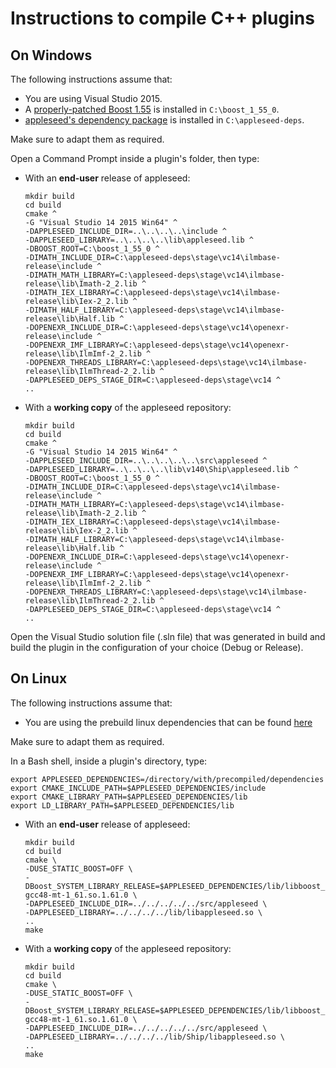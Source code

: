 Instructions to compile C++ plugins
===================================

On Windows
----------

The following instructions assume that:

  - You are using Visual Studio 2015.
  - A [properly-patched Boost 1.55](https://github.com/appleseedhq/appleseed/wiki/Building-appleseed-on-Windows#boost) is installed in `C:\boost_1_55_0`.
  - [appleseed's dependency package](https://github.com/appleseedhq/appleseed/wiki/Building-appleseed-on-Windows#alternative-1-using-prebuilt-third-party-libraries) is installed in `C:\appleseed-deps`.

Make sure to adapt them as required.

Open a Command Prompt inside a plugin's folder, then type:

  - With an **end-user** release of appleseed:

        mkdir build
        cd build
        cmake ^
        -G "Visual Studio 14 2015 Win64" ^
        -DAPPLESEED_INCLUDE_DIR=..\..\..\..\include ^
        -DAPPLESEED_LIBRARY=..\..\..\..\lib\appleseed.lib ^
        -DBOOST_ROOT=C:\boost_1_55_0 ^
        -DIMATH_INCLUDE_DIR=C:\appleseed-deps\stage\vc14\ilmbase-release\include ^
        -DIMATH_MATH_LIBRARY=C:\appleseed-deps\stage\vc14\ilmbase-release\lib\Imath-2_2.lib ^
        -DIMATH_IEX_LIBRARY=C:\appleseed-deps\stage\vc14\ilmbase-release\lib\Iex-2_2.lib ^
        -DIMATH_HALF_LIBRARY=C:\appleseed-deps\stage\vc14\ilmbase-release\lib\Half.lib ^
        -DOPENEXR_INCLUDE_DIR=C:\appleseed-deps\stage\vc14\openexr-release\include ^
        -DOPENEXR_IMF_LIBRARY=C:\appleseed-deps\stage\vc14\openexr-release\lib\IlmImf-2_2.lib ^
        -DOPENEXR_THREADS_LIBRARY=C:\appleseed-deps\stage\vc14\ilmbase-release\lib\IlmThread-2_2.lib ^
        -DAPPLESEED_DEPS_STAGE_DIR=C:\appleseed-deps\stage\vc14 ^
        ..

  - With a **working copy** of the appleseed repository:

        mkdir build
        cd build
        cmake ^
        -G "Visual Studio 14 2015 Win64" ^
        -DAPPLESEED_INCLUDE_DIR=..\..\..\..\..\src\appleseed ^
        -DAPPLESEED_LIBRARY=..\..\..\..\lib\v140\Ship\appleseed.lib ^
        -DBOOST_ROOT=C:\boost_1_55_0 ^
        -DIMATH_INCLUDE_DIR=C:\appleseed-deps\stage\vc14\ilmbase-release\include ^
        -DIMATH_MATH_LIBRARY=C:\appleseed-deps\stage\vc14\ilmbase-release\lib\Imath-2_2.lib ^
        -DIMATH_IEX_LIBRARY=C:\appleseed-deps\stage\vc14\ilmbase-release\lib\Iex-2_2.lib ^
        -DIMATH_HALF_LIBRARY=C:\appleseed-deps\stage\vc14\ilmbase-release\lib\Half.lib ^
        -DOPENEXR_INCLUDE_DIR=C:\appleseed-deps\stage\vc14\openexr-release\include ^
        -DOPENEXR_IMF_LIBRARY=C:\appleseed-deps\stage\vc14\openexr-release\lib\IlmImf-2_2.lib ^
        -DOPENEXR_THREADS_LIBRARY=C:\appleseed-deps\stage\vc14\ilmbase-release\lib\IlmThread-2_2.lib ^
        -DAPPLESEED_DEPS_STAGE_DIR=C:\appleseed-deps\stage\vc14 ^
        ..

Open the Visual Studio solution file (.sln file) that was generated in build and build the plugin in the configuration of your choice (Debug or Release).


On Linux
--------

The following instructions assume that:

  - You are using the prebuild linux dependencies that can be found [here](https://github.com/appleseedhq/prebuilt-linux-deps)

Make sure to adapt them as required.

In a Bash shell, inside a plugin's directory, type:

    export APPLESEED_DEPENDENCIES=/directory/with/precompiled/dependencies
    export CMAKE_INCLUDE_PATH=$APPLESEED_DEPENDENCIES/include
    export CMAKE_LIBRARY_PATH=$APPLESEED_DEPENDENCIES/lib
    export LD_LIBRARY_PATH=$APPLESEED_DEPENDENCIES/lib

  - With an **end-user** release of appleseed:

        mkdir build
        cd build
        cmake \
        -DUSE_STATIC_BOOST=OFF \
        -DBoost_SYSTEM_LIBRARY_RELEASE=$APPLESEED_DEPENDENCIES/lib/libboost_system-gcc48-mt-1_61.so.1.61.0 \
        -DAPPLESEED_INCLUDE_DIR=../../../../../src/appleseed \
        -DAPPLESEED_LIBRARY=../../../../lib/libappleseed.so \
        ..
        make

  - With a **working copy** of the appleseed repository:

        mkdir build
        cd build
        cmake \
        -DUSE_STATIC_BOOST=OFF \
        -DBoost_SYSTEM_LIBRARY_RELEASE=$APPLESEED_DEPENDENCIES/lib/libboost_system-gcc48-mt-1_61.so.1.61.0 \
        -DAPPLESEED_INCLUDE_DIR=../../../../../src/appleseed \
        -DAPPLESEED_LIBRARY=../../../../lib/Ship/libappleseed.so \
        ..
        make
